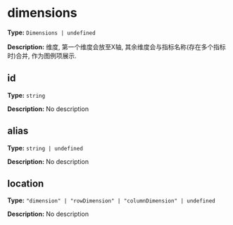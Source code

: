 # dimensions

**Type:** `Dimensions | undefined`

**Description:**
维度, 第一个维度会放至X轴, 其余维度会与指标名称(存在多个指标时)合并, 作为图例项展示.


## id

**Type:** `string`

**Description:**
No description

## alias

**Type:** `string | undefined`

**Description:**
No description

## location

**Type:** `"dimension" | "rowDimension" | "columnDimension" | undefined`

**Description:**
No description

